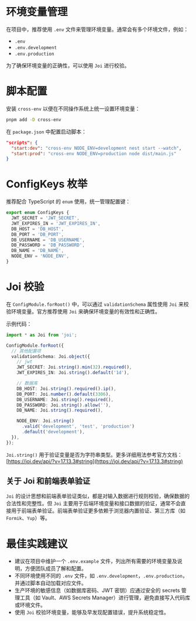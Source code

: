 # 环境变量管理

在项目中，推荐使用 `.env` 文件来管理环境变量。通常会有多个环境文件，例如：

- `.env`
- `.env.development`
- `.env.production`

为了确保环境变量的正确性，可以使用 `Joi` 进行校验。

# 脚本配置

安装 `cross-env` 以便在不同操作系统上统一设置环境变量：

```bash
pnpm add -D cross-env
```

在 `package.json` 中配置启动脚本：

```json
"scripts": {
  "start:dev": "cross-env NODE_ENV=development nest start --watch",
  "start:prod": "cross-env NODE_ENV=production node dist/main.js"
}
```

# ConfigKeys 枚举

推荐配合 TypeScript 的 `enum` 使用，统一管理配置键：

```ts
export enum ConfigKeys {
  JWT_SECRET = 'JWT_SECRET',
  JWT_EXPIRES_IN = 'JWT_EXPIRES_IN',
  DB_HOST = 'DB_HOST',
  DB_PORT = 'DB_PORT',
  DB_USERNAME = 'DB_USERNAME',
  DB_PASSWORD = 'DB_PASSWORD',
  DB_NAME = 'DB_NAME',
  NODE_ENV = 'NODE_ENV',
}
```

# Joi 校验

在 `ConfigModule.forRoot()` 中，可以通过 `validationSchema` 属性使用 `Joi` 来校验环境变量。官方推荐使用 `Joi` 来确保环境变量的有效性和正确性。

示例代码：

```ts
import * as Joi from 'joi';

ConfigModule.forRoot({
  // 其他配置项
  validationSchema: Joi.object({
    // jwt
    JWT_SECRET: Joi.string().min(32).required(),
    JWT_EXPIRES_IN: Joi.string().default('1d'),

    // 数据库
    DB_HOST: Joi.string().required().ip(),
    DB_PORT: Joi.number().default(3306),
    DB_USERNAME: Joi.string().required(),
    DB_PASSWORD: Joi.string().allow(''),
    DB_NAME: Joi.string().required(),

    NODE_ENV: Joi.string()
      .valid('development', 'test', 'production')
      .default('development'),
  }),
});
```

`Joi.string()` 用于验证变量是否为字符串类型。更多详细用法参考官方文档：[https://joi.dev/api/?v=17.13.3#string](https://joi.dev/api/?v=17.13.3#string)

## 关于 Joi 和前端表单验证

`Joi` 的设计思想和前端表单验证类似，都是对输入数据进行规则校验，确保数据的合法性和完整性。但 `Joi` 主要用于后端环境变量和接口数据的验证，通常不会直接用于前端表单验证。前端表单验证更多依赖于浏览器内置验证、第三方库（如 `Formik`、`Yup`）等。

# 最佳实践建议

- 建议在项目中维护一个 `.env.example` 文件，列出所有需要的环境变量及说明，方便团队成员了解和配置。
- 不同环境使用不同的 `.env` 文件，如 `.env.development`，`.env.production`，并通过脚本自动加载对应文件。
- 生产环境的敏感信息（如数据库密码、JWT 密钥）应通过安全的 secrets 管理工具（如 Vault、AWS Secrets Manager）进行管理，避免直接写入代码库或环境文件。
- 使用 `Joi` 校验环境变量，能够及早发现配置错误，提升系统稳定性。
